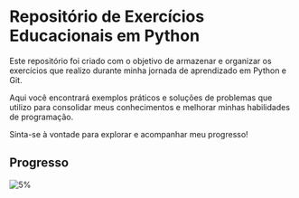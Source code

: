 # Repositório de Exercícios Educacionais em Python

Este repositório foi criado com o objetivo de armazenar e organizar os exercícios que realizo durante minha jornada de aprendizado em Python e Git. 

Aqui você encontrará exemplos práticos e soluções de problemas que utilizo para consolidar meus conhecimentos e melhorar minhas habilidades de programação.

Sinta-se à vontade para explorar e acompanhar meu progresso!

## Progresso

![5%](https://progress-bar.dev/5)